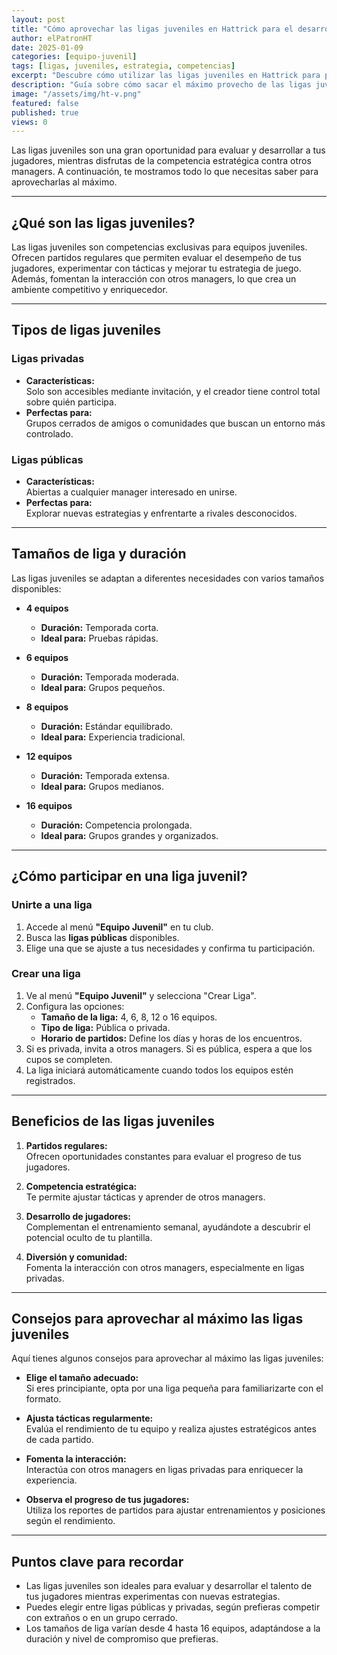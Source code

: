 ```yaml
---
layout: post
title: "Cómo aprovechar las ligas juveniles en Hattrick para el desarrollo de tu equipo"
author: elPatronHT
date: 2025-01-09
categories: [equipo-juvenil]
tags: [ligas, juveniles, estrategia, competencias]
excerpt: "Descubre cómo utilizar las ligas juveniles en Hattrick para potenciar el desarrollo de tus jugadores y mejorar su rendimiento."
description: "Guía sobre cómo sacar el máximo provecho de las ligas juveniles en Hattrick. Aprende estrategias para mejorar la progresión de tus jugadores y su adaptación competitiva."
image: "/assets/img/ht-v.png"
featured: false
published: true
views: 0
---
```


Las ligas juveniles son una gran oportunidad para evaluar y desarrollar a tus jugadores, mientras disfrutas de la competencia estratégica contra otros managers. A continuación, te mostramos todo lo que necesitas saber para aprovecharlas al máximo.

---

## ¿Qué son las ligas juveniles?

Las ligas juveniles son competencias exclusivas para equipos juveniles. Ofrecen partidos regulares que permiten evaluar el desempeño de tus jugadores, experimentar con tácticas y mejorar tu estrategia de juego. Además, fomentan la interacción con otros managers, lo que crea un ambiente competitivo y enriquecedor.

---

## Tipos de ligas juveniles

### Ligas privadas

- **Características:**  
  Solo son accesibles mediante invitación, y el creador tiene control total sobre quién participa.
- **Perfectas para:**  
  Grupos cerrados de amigos o comunidades que buscan un entorno más controlado.

### Ligas públicas

- **Características:**  
  Abiertas a cualquier manager interesado en unirse.
- **Perfectas para:**  
  Explorar nuevas estrategias y enfrentarte a rivales desconocidos.

---

## Tamaños de liga y duración

Las ligas juveniles se adaptan a diferentes necesidades con varios tamaños disponibles:

- **4 equipos**

  - **Duración:** Temporada corta.
  - **Ideal para:** Pruebas rápidas.

- **6 equipos**

  - **Duración:** Temporada moderada.
  - **Ideal para:** Grupos pequeños.

- **8 equipos**

  - **Duración:** Estándar equilibrado.
  - **Ideal para:** Experiencia tradicional.

- **12 equipos**

  - **Duración:** Temporada extensa.
  - **Ideal para:** Grupos medianos.

- **16 equipos**
  - **Duración:** Competencia prolongada.
  - **Ideal para:** Grupos grandes y organizados.

---

## ¿Cómo participar en una liga juvenil?

### Unirte a una liga

1. Accede al menú **"Equipo Juvenil"** en tu club.
2. Busca las **ligas públicas** disponibles.
3. Elige una que se ajuste a tus necesidades y confirma tu participación.

### Crear una liga

1. Ve al menú **"Equipo Juvenil"** y selecciona "Crear Liga".
2. Configura las opciones:
   - **Tamaño de la liga:** 4, 6, 8, 12 o 16 equipos.
   - **Tipo de liga:** Pública o privada.
   - **Horario de partidos:** Define los días y horas de los encuentros.
3. Si es privada, invita a otros managers. Si es pública, espera a que los cupos se completen.
4. La liga iniciará automáticamente cuando todos los equipos estén registrados.

---

## Beneficios de las ligas juveniles

1. **Partidos regulares:**  
   Ofrecen oportunidades constantes para evaluar el progreso de tus jugadores.

2. **Competencia estratégica:**  
   Te permite ajustar tácticas y aprender de otros managers.

3. **Desarrollo de jugadores:**  
   Complementan el entrenamiento semanal, ayudándote a descubrir el potencial oculto de tu plantilla.

4. **Diversión y comunidad:**  
   Fomenta la interacción con otros managers, especialmente en ligas privadas.

---

## Consejos para aprovechar al máximo las ligas juveniles

Aquí tienes algunos consejos para aprovechar al máximo las ligas juveniles:

- **Elige el tamaño adecuado:**  
  Si eres principiante, opta por una liga pequeña para familiarizarte con el formato.

- **Ajusta tácticas regularmente:**  
  Evalúa el rendimiento de tu equipo y realiza ajustes estratégicos antes de cada partido.

- **Fomenta la interacción:**  
  Interactúa con otros managers en ligas privadas para enriquecer la experiencia.

- **Observa el progreso de tus jugadores:**  
  Utiliza los reportes de partidos para ajustar entrenamientos y posiciones según el rendimiento.

---

## Puntos clave para recordar

- Las ligas juveniles son ideales para evaluar y desarrollar el talento de tus jugadores mientras experimentas con nuevas estrategias.
- Puedes elegir entre ligas públicas y privadas, según prefieras competir con extraños o en un grupo cerrado.
- Los tamaños de liga varían desde 4 hasta 16 equipos, adaptándose a la duración y nivel de compromiso que prefieras.
